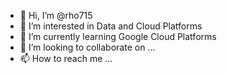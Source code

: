 - 👋 Hi, I’m @rho715
- 👀 I’m interested in Data and Cloud Platforms
- 🌱 I’m currently learning Google Cloud Platforms
- 💞️ I’m looking to collaborate on ...
- 📫 How to reach me ...

<!---
rho715/rho715 is a ✨ special ✨ repository because its `README.md` (this file) appears on your GitHub profile.
You can click the Preview link to take a look at your changes.
--->
